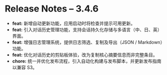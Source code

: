 # Release Notes – 3.4.6

- **feat:** 新增自动更新功能，应用启动时将检查并提示可用更新。
- **feat:** 引入对话历史管理功能，支持会话持久化存储与多语言（中、日、英）界面。
- **feat:** 增强日志管理系统，提供日志筛选、复制及导出（JSON / Markdown）功能。
- **feat:** 优化对话历史的剪贴板体验，改为复制核心摘要信息而非完整条目。
- **chore:** 统一并优化发布流程，引入自动化构建与发布脚本，并更新发布指南以兼容 S3。